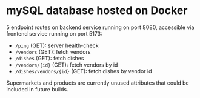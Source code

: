# mySQL database hosted on Docker

5 endpoint routes on backend service running on port 8080, accessible via frontend service running on port 5173:
- `/ping` (GET): server health-check
- `/vendors` (GET): fetch vendors
- `/dishes` (GET): fetch dishes
- `/vendors/{id}` (GET): fetch vendors by id
- `/dishes/vendors/{id}` (GET): fetch dishes by vendor id

Supermarkets and products are currently unused attributes that could be included in future builds.
